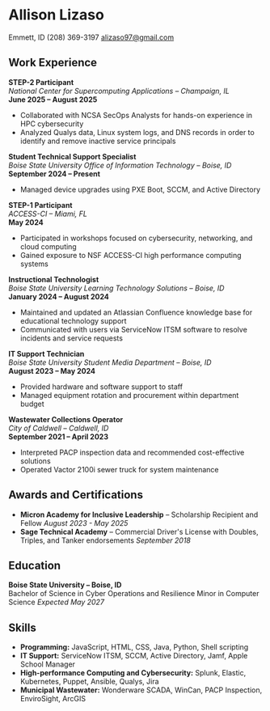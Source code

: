 # Allison Lizaso

Emmett, ID
(208) 369-3197
[alizaso97@gmail.com](mailto:alizaso97@gmail.com)

## Work Experience

**STEP-2 Participant**  
*National Center for Supercomputing Applications – Champaign, IL*  
**June 2025 – August 2025**  
- Collaborated with NCSA SecOps Analysts for hands-on experience in HPC cybersecurity  
- Analyzed Qualys data, Linux system logs, and DNS records in order to identify and remove inactive service principals

**Student Technical Support Specialist**  
*Boise State University Office of Information Technology – Boise, ID*  
**September 2024 – Present**  
- Managed device upgrades using PXE Boot, SCCM, and Active Directory

**STEP-1 Participant**  
*ACCESS-CI – Miami, FL*  
**May 2024**  
- Participated in workshops focused on cybersecurity, networking, and cloud computing
- Gained exposure to NSF ACCESS-CI high performance computing systems

**Instructional Technologist**  
*Boise State University Learning Technology Solutions – Boise, ID*  
**January 2024 – August 2024**  
- Maintained and updated an Atlassian Confluence knowledge base for educational technology support  
- Communicated with users via ServiceNow ITSM software to resolve incidents and service requests

**IT Support Technician**  
*Boise State University Student Media Department – Boise, ID*  
**August 2023 – May 2024**  
- Provided hardware and software support to staff  
- Managed equipment rotation and procurement within department budget

**Wastewater Collections Operator**  
*City of Caldwell – Caldwell, ID*  
**September 2021 – April 2023**  
- Interpreted PACP inspection data and recommended cost-effective solutions  
- Operated Vactor 2100i sewer truck for system maintenance

## Awards and Certifications

- **Micron Academy for Inclusive Leadership** – Scholarship Recipient and Fellow *August 2023 - May 2025*  
- **Sage Technical Academy** – Commercial Driver's License with Doubles, Triples, and Tanker endorsements *September 2018*

## Education

**Boise State University – Boise, ID**  
Bachelor of Science in Cyber Operations and Resilience 
Minor in Computer Science
*Expected May 2027*

## Skills

- **Programming:** JavaScript, HTML, CSS, Java, Python, Shell scripting
- **IT Support:** ServiceNow ITSM, SCCM, Active Directory, Jamf, Apple School Manager  
- **High-performance Computing and Cybersecurity:** Splunk, Elastic, Kubernetes, Puppet, Ansible, Qualys, Jira
- **Municipal Wastewater:** Wonderware SCADA, WinCan, PACP Inspection, EnviroSight, ArcGIS

